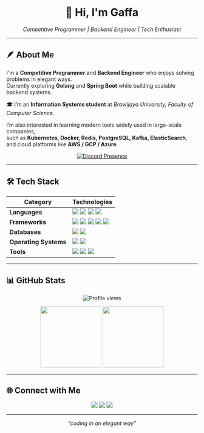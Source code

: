 <h1 align="center">👋 Hi, I'm Gaffa</h1>
<p align="center"><i>Competitive Programmer | Backend Engineer | Tech Enthusiast</i></p>


---
## 🪶 About Me
I'm a **Competitive Programmer** and **Backend Engineer** who enjoys solving problems in elegant ways.  
Currently exploring **Golang** and **Spring Boot** while building scalable backend systems.  

🎓 I’m an **Information Systems student** at *Brawijaya University, Faculty of Computer Science*.

I’m also interested in learning modern tools widely used in large-scale companies,  
such as **Kubernetes, Docker, Redis, PostgreSQL, Kafka, ElasticSearch**, and cloud platforms like **AWS / GCP / Azure**.  

<div align="center">

[![Discord Presence](https://lanyard.cnrad.dev/api/985790258648088586?idleMessage=think%20in%20an%20elegant%20style&theme=dark)](https://discord.com/users/985790258648088586)

</div>


---
## 🛠 Tech Stack

<div align="center">

| **Category**  | **Technologies** |
|---------------|------------------|
| **Languages** | <img src="https://img.shields.io/badge/C++-00599C?logo=cplusplus&logoColor=white"/> <img src="https://img.shields.io/badge/Java-ED8B00?logo=java&logoColor=white"/> <img src="https://img.shields.io/badge/Go-00ADD8?logo=go&logoColor=white"/> <img src="https://img.shields.io/badge/PHP-777BB4?logo=php&logoColor=white"/> |
| **Frameworks** | <img src="https://img.shields.io/badge/Spring%20Boot-6DB33F?logo=springboot&logoColor=white"/> <img src="https://img.shields.io/badge/PocketMine--MP-0088CC?logo=minecraft&logoColor=white"/> <img src="https://img.shields.io/badge/Paper-000000?logo=minecraft&logoColor=white"/> <img src="https://img.shields.io/badge/Spigot-F7A41D?logo=minecraft&logoColor=white"/> <img src="https://img.shields.io/badge/DragonFly-0D96F6?logo=minecraft&logoColor=white"/> |
| **Databases** | <img src="https://img.shields.io/badge/MySQL-4479A1?logo=mysql&logoColor=white"/> <img src="https://img.shields.io/badge/PostgreSQL-4169E1?logo=postgresql&logoColor=white"/> |
| **Operating Systems** | <img src="https://img.shields.io/badge/Windows-0078D6?logo=windows&logoColor=white"/> <img src="https://img.shields.io/badge/Ubuntu-E95420?logo=ubuntu&logoColor=white"/> |
| **Tools** | <img src="https://img.shields.io/badge/VS%20Code-007ACC?logo=visualstudiocode&logoColor=white"/> <img src="https://img.shields.io/badge/Postman-FF6C37?logo=postman&logoColor=white"/> <img src="https://img.shields.io/badge/ChatGPT-74aa9c?logo=openai&logoColor=white"/> |

</div>

---

## 📊 GitHub Stats
<p align="center">
  <img src="https://komarev.com/ghpvc/?username=GaffaQ&label=Profile%20Views&color=blueviolet&style=plastic" alt="Profile views"/>
</p>

<p align="center">
  <img src="https://github-readme-stats.vercel.app/api?username=GaffaQ&show_icons=true&theme=holi" height="160"/>
  <img src="https://github-readme-stats.vercel.app/api/top-langs/?username=GaffaQ&layout=compact&theme=holi" height="160"/>
</p>

---

## 🌐 Connect with Me
<p align="center">
  <a href="https://www.linkedin.com/in/gaffa-fadhlanul-rozaq/"><img src="https://img.shields.io/badge/LinkedIn-0A66C2?style=flat&logo=linkedin&logoColor=white"/></a>
  <a href="mailto:gaffafadhlanulrozaq@gmail.com"><img src="https://img.shields.io/badge/Gmail-D14836?style=flat&logo=gmail&logoColor=white"/></a>
  <a href="https://instagram.com/gaffaaq"><img src="https://img.shields.io/badge/Instagram-E4405F?style=flat&logo=instagram&logoColor=white"/></a>
</p>

---

<p align="center"><i>“coding in an elegant way”</i></p>
